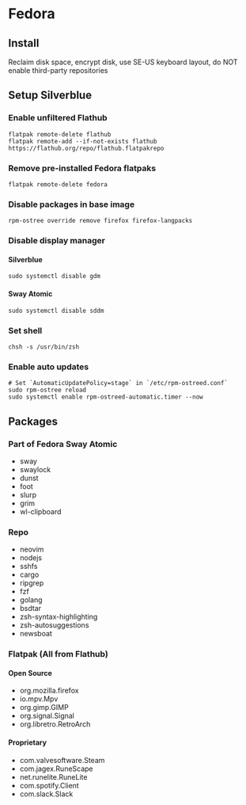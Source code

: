 # Fedora

## Install

Reclaim disk space, encrypt disk, use SE-US keyboard layout, do NOT enable third-party repositories

## Setup Silverblue

### Enable unfiltered Flathub

```
flatpak remote-delete flathub
flatpak remote-add --if-not-exists flathub https://flathub.org/repo/flathub.flatpakrepo
```

### Remove pre-installed Fedora flatpaks

```
flatpak remote-delete fedora
```

### Disable packages in base image

```
rpm-ostree override remove firefox firefox-langpacks
```

### Disable display manager

#### Silverblue

```
sudo systemctl disable gdm
```

#### Sway Atomic

```
sudo systemctl disable sddm
```

### Set shell

```
chsh -s /usr/bin/zsh
```

### Enable auto updates

```
# Set `AutomaticUpdatePolicy=stage` in `/etc/rpm-ostreed.conf`
sudo rpm-ostree reload
sudo systemctl enable rpm-ostreed-automatic.timer --now
```

## Packages

### Part of Fedora Sway Atomic

- sway
- swaylock
- dunst
- foot
- slurp
- grim
- wl-clipboard

### Repo

- neovim
- nodejs
- sshfs
- cargo
- ripgrep
- fzf
- golang
- bsdtar
- zsh-syntax-highlighting
- zsh-autosuggestions
- newsboat

### Flatpak (All from Flathub)

#### Open Source

- org.mozilla.firefox
- io.mpv.Mpv
- org.gimp.GIMP
- org.signal.Signal
- org.libretro.RetroArch

#### Proprietary

- com.valvesoftware.Steam
- com.jagex.RuneScape
- net.runelite.RuneLite
- com.spotify.Client
- com.slack.Slack
